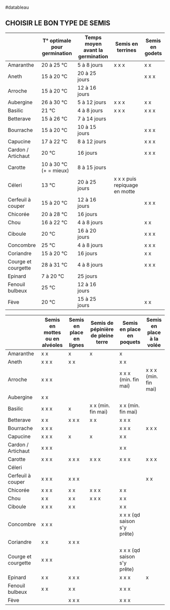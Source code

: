 #datableau

## CHOISIR LE BON TYPE DE SEMIS

|                     | T° optimale pour germination | Temps moyen avant la germination | Semis en terrines             | Semis en godets |
| ------------------- | ---------------------------- | -------------------------------- | ----------------------------- | --------------- |
| Amaranthe           | 20 à 25 °C                   | 5 à 8 jours                      | x x x                         | x x             |
| Aneth               | 15 à 20 °C                   | 20 à 25 jours                    |                               | x x x           |
| Arroche             | 15 à 20 °C                   | 12 à 16 jours                    |                               |                 |
| Aubergine           | 26 à 30 °C                   | 5 à 12 jours                     | x x x                         | x x             |
| Basilic             | 21 °C                        | 4 à 8 jours                      | x x x                         | x x x           |
| Betterave           | 15 à 26 °C                   | 7 à 14 jours                     |                               |                 |
| Bourrache           | 15 à 20 °C                   | 10 à 15 jours                    |                               | x x x           |
| Capucine            | 17 à 22 °C                   | 8 à 12 jours                     |                               | x x x           |
| Cardon / Artichaut  | 20 °C                        | 16 jours                         |                               | x x x           |
| Carotte             | 10 à 30 °C (+ = mieux)       | 8 à 15 jours                     |                               |                 |
| Céleri              | 13 °C                        | 20 à 25 jours                    | x x x puis repiquage en motte |                 |
| Cerfeuil à couper   | 15 à 20 °C                   | 12 à  16 jours                   |                               | x x x                |
| Chicorée            | 20 à 28 °C                   | 16 jours                         |                               |                 |
| Chou                | 16 à 22 °C                   | 4 à 8 jours                      |                               | x x           |
| Ciboule             | 20 °C                        | 16 à 20 jours                    |                               | x x x                |
| Concombre           | 25 °C                        | 4 à 8 jours                      |                               | x x x                |
| Coriandre           | 15 à 20 °C                   | 16 jours                         |                               | x x                |
| Courge et courgette | 28 à 31 °C                   | 4 à 8 jours                      |                               | x x x                |
| Epinard             | 7 à 20 °C                    | 25 jours                         |                               |                 |
| Fenouil bulbeux     | 25 °C                        | 12 à 16 jours                    |                               |                 |
| Fève                | 20 °C                        | 15 à 25 jours                    |                               | x x                |





|                     | Semis en mottes ou en alvéoles | Semis en place en lignes | Semis de pépinière de pleine terre | Semis en place en poquets   | Semis en place à la volée |
| ------------------- | ------------------------------ | ------------------------ | ---------------------------------- | --------------------------- | ------------------------- |
| Amaranthe           | x x                            | x                        | x                                  | x                           |                           |
| Aneth               | x x x                          | x x                      |                                    | x x                         |                           |
| Arroche             | x x x                          |                          |                                    | x x x (min. fin mai)        | x x x (min. fin mai)      |
| Aubergine           | x x                            |                          |                                    |                             |                           |
| Basilic             | x x x                          | x                        | x x (min. fin mai)                 | x x (min. fin mai)          |                           |
| Betterave           | x x                            | x x x                    | x x                                | x x x                       |                           |
| Bourrache           | x x x                          |                          |                                    | x x x                       | x x x                     |
| Capucine            | x x x                          | x                        | x                                  | x x                         |                           |
| Cardon / Artichaut  | x x x                          |                          |                                    | x x                         |                           |
| Carotte             | x x x                          | x x x                    | x x x                              | x x x                       | x x x                     |
| Céleri              |                                |                          |                                    |                             |                           |
| Cerfeuil à couper   | x x x                          | x x x                    |                                    |                             | x x                       | 
| Chicorée            | x x x                          | x x                      | x x x                              | x x                         |                           |
| Chou                | x x                            | x x                      | x x x                              | x x                         |                           |
| Ciboule             | x x x                          | x x                      |                                    | x x                         |                           |
| Concombre           | x x x                          |                          |                                    | x x x (qd saison s'y prête) |                           |
| Coriandre           | x x                            | x x x                    |                                    |                             |                           |
| Courge et courgette | x x x                          |                          |                                    | x x x (qd saison s'y prête) |                           |
| Epinard             | x x                            | x x x                    |                                    | x x x                       | x                         |
| Fenouil bulbeux     | x x                            | x x                      |                                    | x x x                       |                           |
| Fève                |                                | x x x                    |                                    | x x x                       |                           |
